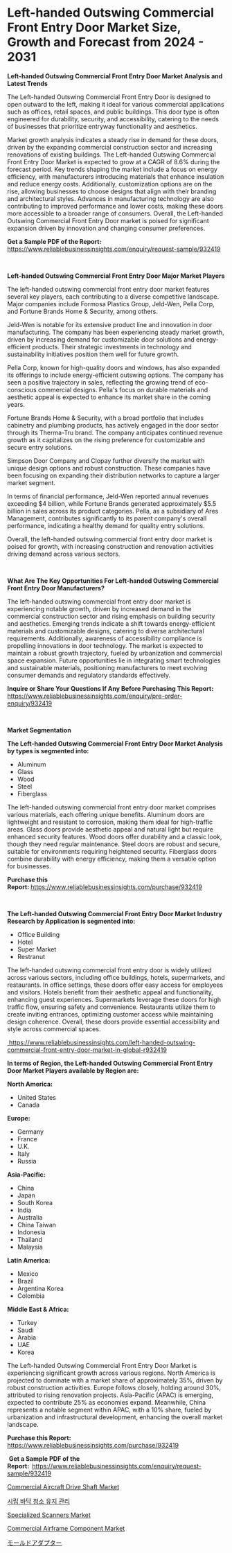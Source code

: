 <p><h1>Left-handed Outswing Commercial Front Entry Door Market Size, Growth and Forecast from 2024 - 2031</h1></p><p><strong>Left-handed Outswing Commercial Front Entry Door Market Analysis and Latest Trends</strong></p>
<p><p>The Left-handed Outswing Commercial Front Entry Door is designed to open outward to the left, making it ideal for various commercial applications such as offices, retail spaces, and public buildings. This door type is often engineered for durability, security, and accessibility, catering to the needs of businesses that prioritize entryway functionality and aesthetics.</p><p>Market growth analysis indicates a steady rise in demand for these doors, driven by the expanding commercial construction sector and increasing renovations of existing buildings. The Left-handed Outswing Commercial Front Entry Door Market is expected to grow at a CAGR of 8.6% during the forecast period. Key trends shaping the market include a focus on energy efficiency, with manufacturers introducing materials that enhance insulation and reduce energy costs. Additionally, customization options are on the rise, allowing businesses to choose designs that align with their branding and architectural styles. Advances in manufacturing technology are also contributing to improved performance and lower costs, making these doors more accessible to a broader range of consumers. Overall, the Left-handed Outswing Commercial Front Entry Door market is poised for significant expansion driven by innovation and changing consumer preferences.</p></p>
<p><strong>Get a Sample PDF of the Report:&nbsp;</strong> <a href="https://www.reliablebusinessinsights.com/enquiry/request-sample/932419">https://www.reliablebusinessinsights.com/enquiry/request-sample/932419</a></p>
<p>&nbsp;</p>
<p><strong>Left-handed Outswing Commercial Front Entry Door Major Market Players</strong></p>
<p><p>The left-handed outswing commercial front entry door market features several key players, each contributing to a diverse competitive landscape. Major companies include Formosa Plastics Group, Jeld-Wen, Pella Corp, and Fortune Brands Home & Security, among others.</p><p>Jeld-Wen is notable for its extensive product line and innovation in door manufacturing. The company has been experiencing steady market growth, driven by increasing demand for customizable door solutions and energy-efficient products. Their strategic investments in technology and sustainability initiatives position them well for future growth.</p><p>Pella Corp, known for high-quality doors and windows, has also expanded its offerings to include energy-efficient outswing options. The company has seen a positive trajectory in sales, reflecting the growing trend of eco-conscious commercial designs. Pella's focus on durable materials and aesthetic appeal is expected to enhance its market share in the coming years.</p><p>Fortune Brands Home & Security, with a broad portfolio that includes cabinetry and plumbing products, has actively engaged in the door sector through its Therma-Tru brand. The company anticipates continued revenue growth as it capitalizes on the rising preference for customizable and secure entry solutions.</p><p>Simpson Door Company and Clopay further diversify the market with unique design options and robust construction. These companies have been focusing on expanding their distribution networks to capture a larger market segment.</p><p>In terms of financial performance, Jeld-Wen reported annual revenues exceeding $4 billion, while Fortune Brands generated approximately $5.5 billion in sales across its product categories. Pella, as a subsidiary of Ares Management, contributes significantly to its parent company's overall performance, indicating a healthy demand for quality entry solutions.</p><p>Overall, the left-handed outswing commercial front entry door market is poised for growth, with increasing construction and renovation activities driving demand across various sectors.</p></p>
<p>&nbsp;</p>
<p><strong>What Are The Key Opportunities For Left-handed Outswing Commercial Front Entry Door Manufacturers?</strong></p>
<p><p>The left-handed outswing commercial front entry door market is experiencing notable growth, driven by increased demand in the commercial construction sector and rising emphasis on building security and aesthetics. Emerging trends indicate a shift towards energy-efficient materials and customizable designs, catering to diverse architectural requirements. Additionally, awareness of accessibility compliance is propelling innovations in door technology. The market is expected to maintain a robust growth trajectory, fueled by urbanization and commercial space expansion. Future opportunities lie in integrating smart technologies and sustainable materials, positioning manufacturers to meet evolving consumer demands and regulatory standards effectively.</p></p>
<p><strong>Inquire or Share Your Questions If Any Before Purchasing This Report:</strong> <a href="https://www.reliablebusinessinsights.com/enquiry/pre-order-enquiry/932419">https://www.reliablebusinessinsights.com/enquiry/pre-order-enquiry/932419</a></p>
<p>&nbsp;</p>
<p><strong>Market Segmentation</strong></p>
<p><strong>The Left-handed Outswing Commercial Front Entry Door Market Analysis by types is segmented into:</strong></p>
<p><ul><li>Aluminum</li><li>Glass</li><li>Wood</li><li>Steel</li><li>Fiberglass</li></ul></p>
<p><p>The left-handed outswing commercial front entry door market comprises various materials, each offering unique benefits. Aluminum doors are lightweight and resistant to corrosion, making them ideal for high-traffic areas. Glass doors provide aesthetic appeal and natural light but require enhanced security features. Wood doors offer durability and a classic look, though they need regular maintenance. Steel doors are robust and secure, suitable for environments requiring heightened security. Fiberglass doors combine durability with energy efficiency, making them a versatile option for businesses.</p></p>
<p><strong>Purchase this Report:&nbsp;</strong><a href="https://www.reliablebusinessinsights.com/purchase/932419">https://www.reliablebusinessinsights.com/purchase/932419</a></p>
<p>&nbsp;</p>
<p><strong>The Left-handed Outswing Commercial Front Entry Door Market Industry Research by Application is segmented into:</strong></p>
<p><ul><li>Office Building</li><li>Hotel</li><li>Super Market</li><li>Restranut</li></ul></p>
<p><p>The left-handed outswing commercial front entry door is widely utilized across various sectors, including office buildings, hotels, supermarkets, and restaurants. In office settings, these doors offer easy access for employees and visitors. Hotels benefit from their aesthetic appeal and functionality, enhancing guest experiences. Supermarkets leverage these doors for high traffic flow, ensuring safety and convenience. Restaurants utilize them to create inviting entrances, optimizing customer access while maintaining design coherence. Overall, these doors provide essential accessibility and style across commercial spaces.</p></p>
<p><a href="https://www.reliablebusinessinsights.com/left-handed-outswing-commercial-front-entry-door-market-in-global-r932419">&nbsp;https://www.reliablebusinessinsights.com/left-handed-outswing-commercial-front-entry-door-market-in-global-r932419</a></p>
<p><strong>In terms of Region, the Left-handed Outswing Commercial Front Entry Door Market Players available by Region are:</strong></p>
<p>
    <p> <strong> North America: </strong>
        <ul>
            <li>United States</li>
            <li>Canada</li>
        </ul>
        </p> 
    <p> <strong> Europe: </strong>
        <ul>
            <li>Germany</li>
            <li>France</li>
            <li>U.K.</li>
            <li>Italy</li>
            <li>Russia</li>
        </ul>
        </p> 
    <p> <strong> Asia-Pacific: </strong>
        <ul>
            <li>China</li>
            <li>Japan</li>
            <li>South Korea</li>
            <li>India</li>
            <li>Australia</li>
            <li>China Taiwan</li>
            <li>Indonesia</li>
            <li>Thailand</li>
            <li>Malaysia</li>
        </ul>
        </p> 
    <p> <strong> Latin America: </strong>
        <ul>
            <li>Mexico</li>
            <li>Brazil</li>
            <li>Argentina Korea</li>
            <li>Colombia</li>
        </ul>
        </p> 
    <p> <strong> Middle East & Africa: </strong>
        <ul>
            <li>Turkey</li>
            <li>Saudi</li>
            <li>Arabia</li>
            <li>UAE</li>
            <li>Korea</li>
        </ul>
    </p>
    </p>
<p><p>The Left-handed Outswing Commercial Front Entry Door Market is experiencing significant growth across various regions. North America is projected to dominate with a market share of approximately 35%, driven by robust construction activities. Europe follows closely, holding around 30%, attributed to rising renovation projects. Asia-Pacific (APAC) is emerging, expected to contribute 25% as economies expand. Meanwhile, China represents a notable segment within APAC, with a 10% share, fueled by urbanization and infrastructural development, enhancing the overall market landscape.</p></p>
<p><strong>Purchase this Report: </strong><a href="https://www.reliablebusinessinsights.com/purchase/932419">https://www.reliablebusinessinsights.com/purchase/932419</a></p>
<p>&nbsp;<strong>Get a Sample PDF of the Report:&nbsp;&nbsp;</strong><a href="https://www.reliablebusinessinsights.com/enquiry/request-sample/932419">https://www.reliablebusinessinsights.com/enquiry/request-sample/932419</a></p>
<p><strong></strong></p>
<p><p><a href="https://issuu.com/reportprime-2/docs/commercial-aircraft-drive-shaft-mar_b363aacd04f4c3">Commercial Aircraft Drive Shaft Market</a></p><p><a href="https://medium.com/@eiehrdy77/%EC%A7%80%EC%9E%90%EC%B2%B4-%EB%B0%94%EB%8B%A5-%EC%B2%AD%EC%86%8C-%EC%9C%A0%EC%A7%80-%EA%B4%80%EB%A6%AC-%EC%8B%9C%EC%9E%A5-%EB%8F%99%ED%96%A5-%EB%B0%8F-%EC%8B%9C%EC%9E%A5-%EC%84%B1%EC%9E%A5-%EC%A0%84%EB%A7%9D-2024-2031-afc57e17c39b">시립 바닥 청소 유지 관리</a></p><p><a href="https://github.com/RuthLucas64/Market-Research-Report-List-1/blob/main/specialized-scanners-market.md">Specialized Scanners Market</a></p><p><a href="https://issuu.com/reportprime-2/docs/commercial-airframe-component-marke_3fe3a233c06d79">Commercial Airframe Component Market</a></p><p><a href="https://medium.com/@isaurapx9xsianez/molded-adapter-market-%E3%81%AE%E3%82%B0%E3%83%AD%E3%83%BC%E3%83%90%E3%83%AB%E5%B8%82%E5%A0%B4%E6%A6%82%E8%A6%81%E3%81%AF-%E4%B8%96%E7%95%8C%E3%81%8A%E3%82%88%E3%81%B3%E4%B8%BB%E8%A6%81%E5%B8%82%E5%A0%B4%E3%81%AB%E3%81%8A%E3%81%91%E3%82%8B%E6%A5%AD%E7%95%8C%E3%81%AB%E5%BD%B1%E9%9F%BF%E3%82%92%E4%B8%8E%E3%81%88%E3%82%8B%E4%B8%BB%E8%A6%81%E3%81%AA%E3%83%88%E3%83%AC%E3%83%B3%E3%83%89%E3%81%AB%E3%81%A4%E3%81%84%E3%81%A6-%E7%8B%AC%E8%87%AA%E3%81%AE%E8%A6%96%E7%82%B9%E3%82%92%E6%8F%90%E4%BE%9B%E3%81%97%E3%81%BE%E3%81%99-d07e87ae040c">モールドアダプター</a></p></p>